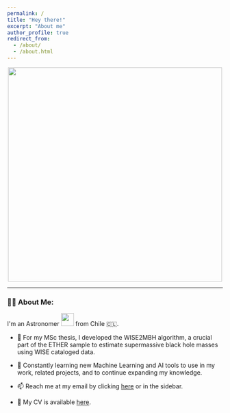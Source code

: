 ```yaml
---
permalink: /
title: "Hey there!"
excerpt: "About me"
author_profile: true
redirect_from: 
  - /about/
  - /about.html
---
```


<div id="header" align="center">
  <img src="https://media.giphy.com/media/u9K8PUFussrbFbaze0/giphy.gif" width="500"/>
</div>

---

### 👨‍🚀 About Me:
I'm an Astronomer <img src="https://media.giphy.com/media/5aYfJYohCSeYgtVlUj/giphy.gif" width="30"> from Chile 🇨🇱.

- 🔭 For my MSc thesis, I developed the WISE2MBH algorithm, a crucial part of the ETHER sample to estimate supermassive black hole masses using WISE cataloged data.

- 🌱 Constantly learning new Machine Learning and AI tools to use in my work, related projects, and to continue expanding my knowledge.

- 📫 Reach me at my email by clicking [here](mailto:jheryev@gmail.com) or in the sidebar.

- 📄 My CV is available [here](https://joacoh.github.io/cv/).


